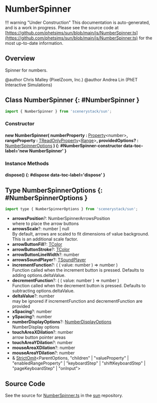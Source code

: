 # NumberSpinner

!!! warning "Under Construction"
    This documentation is auto-generated, and is a work in progress. Please see the source code at
    [https://github.com/phetsims/sun/blob/main/js/NumberSpinner.ts](https://github.com/phetsims/sun/blob/main/js/NumberSpinner.ts) for the most up-to-date information.

## Overview

Spinner for numbers.

@author Chris Malley (PixelZoom, Inc.)
@author Andrea Lin (PhET Interactive Simulations)

## Class NumberSpinner {: #NumberSpinner }


```js
import { NumberSpinner } from 'scenerystack/sun';
```
### Constructor

#### new NumberSpinner( numberProperty : <span style="font-weight: 400;">[Property](../axon/Property.md)&lt;<span style="color: hsla(calc(var(--md-hue) + 180deg),80%,40%,1);">number</span>&gt;</span>, rangeProperty : <span style="font-weight: 400;">[TReadOnlyProperty](../axon/TReadOnlyProperty.md)&lt;[Range](../dot/Range.md)&gt;</span>, providedOptions? : <span style="font-weight: 400;">[NumberSpinnerOptions](../sun/NumberSpinner.md#NumberSpinnerOptions)</span> ) {: #NumberSpinner-constructor data-toc-label='new NumberSpinner' }

### Instance Methods

#### dispose() {: #dispose data-toc-label='dispose' }



## Type NumberSpinnerOptions {: #NumberSpinnerOptions }


```js
import type { NumberSpinnerOptions } from 'scenerystack/sun';
```


- **arrowsPosition**?: NumberSpinnerArrowsPosition
<br>  where to place the arrow buttons
- **arrowsScale**?: <span style="color: hsla(calc(var(--md-hue) + 180deg),80%,40%,1);">number</span> | <span style="color: hsla(calc(var(--md-hue) + 180deg),80%,40%,1);">null</span>
<br>  By default, arrows are scaled to fit dimensions of value background. This is an additional scale factor.
- **arrowButtonFill**?: [TColor](../scenery/TColor.md)
- **arrowButtonStroke**?: [TColor](../scenery/TColor.md)
- **arrowButtonLineWidth**?: <span style="color: hsla(calc(var(--md-hue) + 180deg),80%,40%,1);">number</span>
- **arrowsSoundPlayer**?: [TSoundPlayer](../tambo/TSoundPlayer.md)
- **incrementFunction**?: ( ( value: <span style="color: hsla(calc(var(--md-hue) + 180deg),80%,40%,1);">number</span> ) =&gt; <span style="color: hsla(calc(var(--md-hue) + 180deg),80%,40%,1);">number</span> )
<br>  Function called when the increment button is pressed. Defaults to adding options.deltaValue.
- **decrementFunction**?: ( ( value: <span style="color: hsla(calc(var(--md-hue) + 180deg),80%,40%,1);">number</span> ) =&gt; <span style="color: hsla(calc(var(--md-hue) + 180deg),80%,40%,1);">number</span> )
<br>  Function called when the decrement button is pressed. Defaults to subtracting options.deltaValue.
- **deltaValue**?: <span style="color: hsla(calc(var(--md-hue) + 180deg),80%,40%,1);">number</span>
<br>  may be ignored if incrementFunction and decrementFunction are provided
- **xSpacing**?: <span style="color: hsla(calc(var(--md-hue) + 180deg),80%,40%,1);">number</span>
- **ySpacing**?: <span style="color: hsla(calc(var(--md-hue) + 180deg),80%,40%,1);">number</span>
- **numberDisplayOptions**?: [NumberDisplayOptions](../scenery-phet/NumberDisplay.md#NumberDisplayOptions)
<br>  NumberDisplay options
- **touchAreaXDilation**?: <span style="color: hsla(calc(var(--md-hue) + 180deg),80%,40%,1);">number</span>
<br>  arrow button pointer areas
- **touchAreaYDilation**?: <span style="color: hsla(calc(var(--md-hue) + 180deg),80%,40%,1);">number</span>
- **mouseAreaXDilation**?: <span style="color: hsla(calc(var(--md-hue) + 180deg),80%,40%,1);">number</span>
- **mouseAreaYDilation**?: <span style="color: hsla(calc(var(--md-hue) + 180deg),80%,40%,1);">number</span>
- &amp; [StrictOmit](../phet-core/StrictOmit.md)&lt;ParentOptions, "children" | "valueProperty" | "enabledRangeProperty" | "keyboardStep" | "shiftKeyboardStep" | "pageKeyboardStep" | "onInput"&gt;




## Source Code

See the source for [NumberSpinner.ts](https://github.com/phetsims/sun/blob/main/js/NumberSpinner.ts) in the [sun](https://github.com/phetsims/sun) repository.
